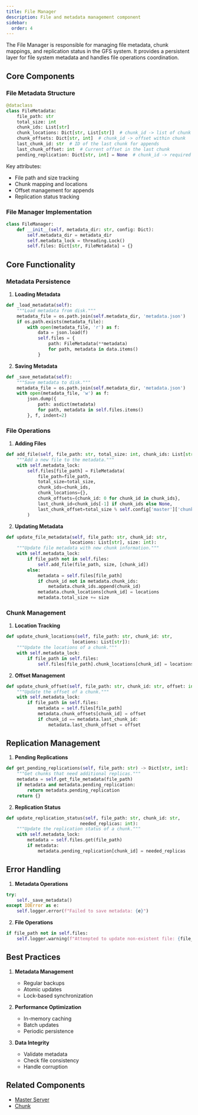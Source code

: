 ```yaml
---
title: File Manager
description: File and metadata management component
sidebar:
  order: 4
---
```


The File Manager is responsible for managing file metadata, chunk mappings, and replication status in the GFS system. It provides a persistent layer for file system metadata and handles file operations coordination.

## Core Components

### File Metadata Structure

```python
@dataclass
class FileMetadata:
    file_path: str
    total_size: int
    chunk_ids: List[str]
    chunk_locations: Dict[str, List[str]]  # chunk_id -> list of chunk server addresses
    chunk_offsets: Dict[str, int]  # chunk_id -> offset within chunk
    last_chunk_id: str  # ID of the last chunk for appends
    last_chunk_offset: int  # Current offset in the last chunk
    pending_replication: Dict[str, int] = None  # chunk_id -> required additional replicas
```

Key attributes:
- File path and size tracking
- Chunk mapping and locations
- Offset management for appends
- Replication status tracking

### File Manager Implementation

```python
class FileManager:
    def __init__(self, metadata_dir: str, config: Dict):
        self.metadata_dir = metadata_dir
        self.metadata_lock = threading.Lock()
        self.files: Dict[str, FileMetadata] = {}
```

## Core Functionality

### Metadata Persistence

1. **Loading Metadata**
```python
def _load_metadata(self):
    """Load metadata from disk."""
    metadata_file = os.path.join(self.metadata_dir, 'metadata.json')
    if os.path.exists(metadata_file):
        with open(metadata_file, 'r') as f:
            data = json.load(f)
            self.files = {
                path: FileMetadata(**metadata)
                for path, metadata in data.items()
            }
```

2. **Saving Metadata**
```python
def _save_metadata(self):
    """Save metadata to disk."""
    metadata_file = os.path.join(self.metadata_dir, 'metadata.json')
    with open(metadata_file, 'w') as f:
        json.dump({
            path: asdict(metadata)
            for path, metadata in self.files.items()
        }, f, indent=2)
```

### File Operations

1. **Adding Files**
```python
def add_file(self, file_path: str, total_size: int, chunk_ids: List[str]):
    """Add a new file to the metadata."""
    with self.metadata_lock:
        self.files[file_path] = FileMetadata(
            file_path=file_path,
            total_size=total_size,
            chunk_ids=chunk_ids,
            chunk_locations={},
            chunk_offsets={chunk_id: 0 for chunk_id in chunk_ids},
            last_chunk_id=chunk_ids[-1] if chunk_ids else None,
            last_chunk_offset=total_size % self.config['master']['chunk_size']
        )
```

2. **Updating Metadata**
```python
def update_file_metadata(self, file_path: str, chunk_id: str, 
                        locations: List[str], size: int):
    """Update file metadata with new chunk information."""
    with self.metadata_lock:
        if file_path not in self.files:
            self.add_file(file_path, size, [chunk_id])
        else:
            metadata = self.files[file_path]
            if chunk_id not in metadata.chunk_ids:
                metadata.chunk_ids.append(chunk_id)
            metadata.chunk_locations[chunk_id] = locations
            metadata.total_size += size
```

### Chunk Management

1. **Location Tracking**
```python
def update_chunk_locations(self, file_path: str, chunk_id: str, 
                         locations: List[str]):
    """Update the locations of a chunk."""
    with self.metadata_lock:
        if file_path in self.files:
            self.files[file_path].chunk_locations[chunk_id] = locations
```

2. **Offset Management**
```python
def update_chunk_offset(self, file_path: str, chunk_id: str, offset: int):
    """Update the offset of a chunk."""
    with self.metadata_lock:
        if file_path in self.files:
            metadata = self.files[file_path]
            metadata.chunk_offsets[chunk_id] = offset
            if chunk_id == metadata.last_chunk_id:
                metadata.last_chunk_offset = offset
```

## Replication Management

1. **Pending Replications**
```python
def get_pending_replications(self, file_path: str) -> Dict[str, int]:
    """Get chunks that need additional replicas."""
    metadata = self.get_file_metadata(file_path)
    if metadata and metadata.pending_replication:
        return metadata.pending_replication
    return {}
```

2. **Replication Status**
```python
def update_replication_status(self, file_path: str, chunk_id: str, 
                            needed_replicas: int):
    """Update the replication status of a chunk."""
    with self.metadata_lock:
        metadata = self.files.get(file_path)
        if metadata:
            metadata.pending_replication[chunk_id] = needed_replicas
```

## Error Handling

1. **Metadata Operations**
```python
try:
    self._save_metadata()
except IOError as e:
    self.logger.error(f"Failed to save metadata: {e}")
```

2. **File Operations**
```python
if file_path not in self.files:
    self.logger.warning(f"Attempted to update non-existent file: {file_path}")
```

## Best Practices

1. **Metadata Management**
   - Regular backups
   - Atomic updates
   - Lock-based synchronization

2. **Performance Optimization**
   - In-memory caching
   - Batch updates
   - Periodic persistence

3. **Data Integrity**
   - Validate metadata
   - Check file consistency
   - Handle corruption

## Related Components
- [Master Server](master)
- [Chunk](chunk)